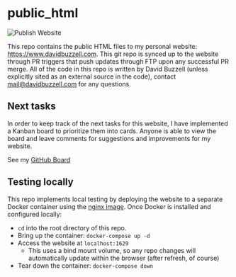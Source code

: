 # public_html

![Publish Website](https://github.com/xhamyd/public_html/workflows/Publish%20Website/badge.svg?branch=master)

This repo contains the public HTML files to my personal website:
<https://www.davidbuzzell.com>. This git repo is synced up to the website
through PR triggers that push updates through FTP upon any successful PR
merge. All of the code in this repo is written by David Buzzell (unless
explicitly sited as an external source in the code), contact
[mail@davidbuzzell.com](mailto:mail@davidbuzzell.com) for any questions.

## Next tasks

In order to keep track of the next tasks for this website, I have implemented
a Kanban board to prioritize them into cards. Anyone is able to view the
board and leave comments for suggestions and improvements for my website.

See my [GitHub Board](https://github.com/xhamyd/public_html/projects/1)

## Testing locally

This repo implements local testing by deploying the website to a separate
Docker container using the [nginx image](https://hub.docker.com/_/nginx).
Once Docker is installed and configured locally:

* `cd` into the root directory of this repo.
* Bring up the container: `docker-compose up -d`
* Access the website at `localhost:1629`
  * This uses a bind mount volume, so any repo changes will automatically
  update within the browser (after refresh, of course)
* Tear down the container: `docker-compose down`
